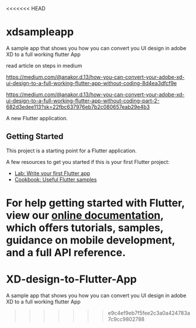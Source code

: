 <<<<<<< HEAD
# xdsampleapp
A sample app that shows you how you can convert you UI design in adobe XD to a full working flutter App

read article on steps in medium

https://medium.com/@anakor.d.13/how-you-can-convert-your-adobe-xd-ui-design-to-a-full-working-flutter-app-without-coding-8d4ea3dfcf9e

https://medium.com/@anakor.d.13/how-you-can-convert-your-adobe-xd-ui-design-to-a-full-working-flutter-app-without-coding-part-2-682d3edee113?sk=22fbc637976eb7b2c080657eab29e4b3

A new Flutter application.

## Getting Started

This project is a starting point for a Flutter application.

A few resources to get you started if this is your first Flutter project:

- [Lab: Write your first Flutter app](https://flutter.dev/docs/get-started/codelab)
- [Cookbook: Useful Flutter samples](https://flutter.dev/docs/cookbook)

For help getting started with Flutter, view our
[online documentation](https://flutter.dev/docs), which offers tutorials,
samples, guidance on mobile development, and a full API reference.
=======
# XD-design-to-Flutter-App
A sample app that shows you how you can convert you UI design in adobe XD to a full working flutter App
>>>>>>> e9c4ef9eb7f5fee2c3a0a424783a7c9cc9802788
